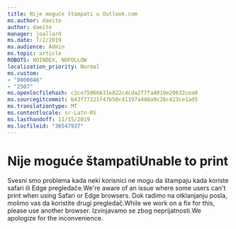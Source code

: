 ```yaml
---
title: Nije moguće štampati u Outlook.com
ms.author: daeite
author: daeite
manager: joallard
ms.date: 7/2/2019
ms.audience: Admin
ms.topic: article
ROBOTS: NOINDEX, NOFOLLOW
localization_priority: Normal
ms.custom:
- "8000046"
- "2507"
ms.openlocfilehash: c2ce75066631e822c4cda2f7fa4019e20632cea0
ms.sourcegitcommit: b43f77221f47b50c41197a448a9c26c423ce1ad5
ms.translationtype: MT
ms.contentlocale: sr-Latn-RS
ms.lasthandoff: 11/15/2019
ms.locfileid: "36547937"
---
```

# <a name="unable-to-print"></a><span data-ttu-id="e95dc-102">Nije moguće štampati</span><span class="sxs-lookup"><span data-stu-id="e95dc-102">Unable to print</span></span>

<span data-ttu-id="e95dc-103">Svesni smo problema kada neki korisnici ne mogu da štampaju kada koriste safari ili Edge pregledače.</span><span class="sxs-lookup"><span data-stu-id="e95dc-103">We're aware of an issue where some users can't print when using Safari or Edge browsers.</span></span> <span data-ttu-id="e95dc-104">Dok radimo na otklanjanju posla, molimo vas da koristite drugi pregledač.</span><span class="sxs-lookup"><span data-stu-id="e95dc-104">While we work on a fix for this, please use another browser.</span></span> <span data-ttu-id="e95dc-105">Izvinjavamo se zbog neprijatnosti.</span><span class="sxs-lookup"><span data-stu-id="e95dc-105">We apologize for the inconvenience.</span></span>